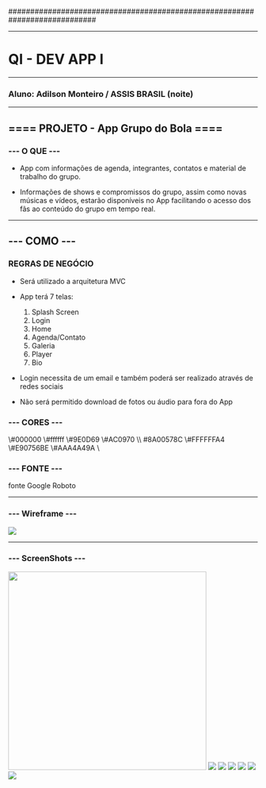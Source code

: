 ############################################################################
<hr>
<h1>QI - DEV APP I</h1>
<hr>
<h3>Aluno: Adilson Monteiro / ASSIS BRASIL (noite)</h3>
<hr>
<h2>==== PROJETO - App Grupo do Bola ====</h2>

<h3>--- O QUE ---</h3>

<p>

* App com informações de agenda, integrantes, contatos e material de trabalho do grupo.

* Informações de shows e compromissos do grupo, assim como novas músicas e vídeos, estarão disponíveis no App facilitando o acesso dos fãs ao conteúdo do grupo em tempo real.

</p>
<hr>
<h2>--- COMO ---</h2>

<h3> REGRAS DE NEGÓCIO </h3>

* Será utilizado a arquitetura MVC

* App terá 7 telas:

    1. Splash Screen
    2. Login
    3. Home
    4. Agenda/Contato
    5. Galeria
    6. Player
    7. Bio

* Login necessita de um email e também poderá ser realizado através de redes sociais

* Não será permitido download de fotos ou áudio para fora do App

<h3>--- CORES ---</h3>
<p> \#000000  \#ffffff  \#9E0D69 \#AC0970 \\ #8A00578C \#FFFFFFA4 \#E90756BE \#AAA4A49A \
</p>

<h3>--- FONTE ---</h3>
<p>fonte Google Roboto</p>

<hr>
<h3>--- Wireframe ---</h3>

<img src="https://github.com/amdjr/QI_NII/blob/main/Winframe%20GdbApp.jpg"/>

<hr>
<h3>--- ScreenShots ---</h3>

<img width=400px height=400px src="https://github.com/amdjr/QI_NII/blob/main/screenshots/splashScreen.png"/>
<img src="https://github.com/amdjr/QI_NII/blob/main/screenshots/lognScreen.png"/>
<img src="https://github.com/amdjr/QI_NII/blob/main/screenshots/HomeScreen.png"/>
<img src="https://github.com/amdjr/QI_NII/blob/main/screenshots/BioScreen.png"/>
<img src="https://github.com/amdjr/QI_NII/blob/main/screenshots/GalleryScreen.png"/>
<img src="https://github.com/amdjr/QI_NII/blob/main/screenshots/AgendaScreen.png"/>
<img src="https://github.com/amdjr/QI_NII/blob/main/screenshots/PlayerScreen.png"/>

